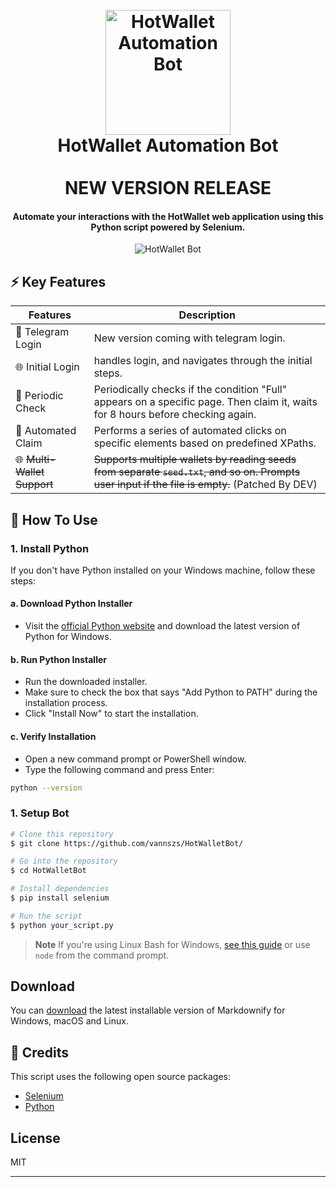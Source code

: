 <h1 align="center">
  <br>
  <a href="https://github.com/your-username/your-repository"><img src="https://static.herewallet.app/intro.35bf1b5e.png" alt="HotWallet Automation Bot" width="200"></a>
  <br>
  HotWallet Automation Bot
  <br>
  <br>
  NEW VERSION RELEASE
</h1>

<h4 align="center">Automate your interactions with the HotWallet web application using this Python script powered by Selenium.</h4>


<div align="center">
  <img src="https://i.ibb.co/Rb6TQCy/photo-6185987108498423028-y.jpg" alt="HotWallet Bot" />
</div>

## ⚡️ Key Features

| Features               | Description                                                                                     |
|------------------------|-------------------------------------------------------------------------------------------------|
| 🌱 Telegram Login           | New version coming with telegram login.                        |
| 🌐 Initial Login        | handles login, and navigates through the initial steps.                           |
| 🔄 Periodic Check       | Periodically checks if the condition "Full" appears on a specific page. Then claim it, waits for 8 hours before checking again.|
| 🛒 Automated Claim     | Performs a series of automated clicks on specific elements based on predefined XPaths.               |
| 🌐 ~~Multi-Wallet Support~~ | ~~Supports multiple wallets by reading seeds from separate `seed.txt`, and so on. Prompts user input if the file is empty.~~ (Patched By DEV) |



## 🚀 How To Use

### 1. Install Python

If you don't have Python installed on your Windows machine, follow these steps:

#### a. Download Python Installer

- Visit the [official Python website](https://www.python.org/downloads/release) and download the latest version of Python for Windows.

#### b. Run Python Installer

- Run the downloaded installer.
- Make sure to check the box that says "Add Python to PATH" during the installation process.
- Click "Install Now" to start the installation.

#### c. Verify Installation

- Open a new command prompt or PowerShell window.
- Type the following command and press Enter:
  
```bash
python --version
```

### 1. Setup Bot

```bash
# Clone this repository
$ git clone https://github.com/vannszs/HotWalletBot/

# Go into the repository
$ cd HotWalletBot

# Install dependencies
$ pip install selenium

# Run the script
$ python your_script.py
```

> **Note**
> If you're using Linux Bash for Windows, [see this guide](https://www.howtogeek.com/261575/how-to-run-graphical-linux-desktop-applications-from-windows-10s-bash-shell/) or use `node` from the command prompt.


## Download

You can [download](https://github.com/vannszs/HotWalletBot/releases/) the latest installable version of Markdownify for Windows, macOS and Linux.



## 📢 Credits

This script uses the following open source packages:

- [Selenium](https://www.selenium.dev/)
- [Python](https://www.python.org/)


## License

MIT

---


